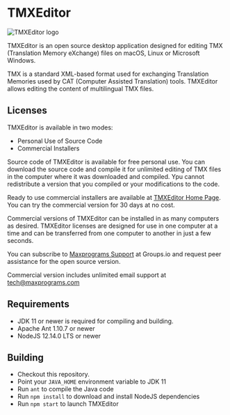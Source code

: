 # TMXEditor
![TMXEditor logo](https://www.maxprograms.com/images/tmxeditor_s.png)

TMXEditor is an open source desktop application designed for editing TMX (Translation Memory eXchange) files on macOS, Linux or Microsoft Windows.

TMX is a standard XML-based format used for exchanging Translation Memories used by CAT (Computer Assisted Translation) tools. TMXEditor allows editing the content of multilingual TMX files.

## Licenses

TMXEditor is available in two modes:

- Personal Use of Source Code
- Commercial Installers

Source code of TMXEditor is available for free personal use. You can download the source code and compile it for unlimited editing of TMX files in the computer where it was downloaded and compiled. Ypu cannot redistribute a version that you compiled or your modifications to the code.

Ready to use commercial installers are available at [TMXEditor Home Page](https://www.maxprograms.com/products/tmxeditor.html). You can try the commercial version for 30 days at no cost.

Commercial versions of TMXEditor can be installed in as many computers as desired. TMXEditor licenses are designed for use in one computer at a time and can be transferred from one computer to another in just a few seconds.

You can subscribe to [Maxprograms Support](https://groups.io/g/maxprograms/) at Groups.io and request peer assistance for the open source version. 

Commercial version includes unlimited email support at tech@maxprograms.com 

## Requirements

- JDK 11 or newer is required for compiling and building. 
- Apache Ant 1.10.7 or newer
- NodeJS 12.14.0 LTS or newer

## Building

- Checkout this repository.
- Point your `JAVA_HOME` environment variable to JDK 11
- Run `ant` to compile the Java code
- Run `npm install` to download and install NodeJS dependencies
- Run `npm start` to launch TMXEditor


